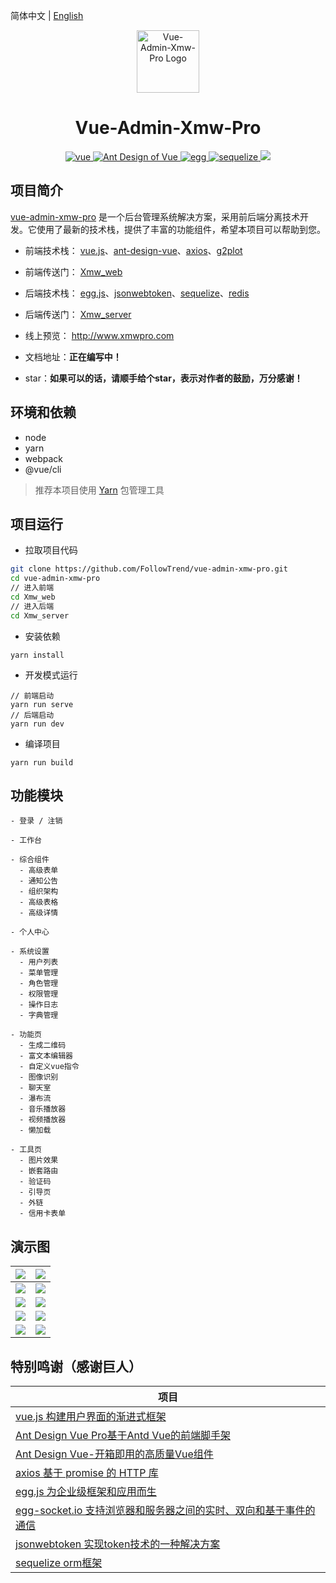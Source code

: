 简体中文 | [English](./README.md)

<p align="center"><img width="100" src="https://xmwpro.oss-cn-beijing.aliyuncs.com/vue-admin-xmw-pro/logo.svg" alt="Vue-Admin-Xmw-Pro Logo"></p>

<h1 align="center">Vue-Admin-Xmw-Pro</h1>

<p align="center">
  <a href="https://github.com/vuejs/vue/" target="_blank">
    <img src="https://xmwpro.oss-cn-beijing.aliyuncs.com/vue-admin-xmw-pro/vue.svg" alt="vue">
  </a>
  <a href="https://github.com/vueComponent/ant-design-vue/" target="_blank">
    <img src="https://xmwpro.oss-cn-beijing.aliyuncs.com/vue-admin-xmw-pro/antd.svg" alt="Ant Design of Vue">
  </a>
  <a href="https://github.com/eggjs/egg/" target="_blank">
    <img src="https://xmwpro.oss-cn-beijing.aliyuncs.com/vue-admin-xmw-pro/egg.svg" alt="egg">
  </a>
  <a href="https://github.com/sequelize/sequelize/" target="_blank">
    <img src="https://xmwpro.oss-cn-beijing.aliyuncs.com/vue-admin-xmw-pro/socket.svg" alt="sequelize">
  </a>
  <a>
    <img src="https://xmwpro.oss-cn-beijing.aliyuncs.com/vue-admin-xmw-pro/build.svg">
  </a>
</p>

## 项目简介

  [vue-admin-xmw-pro](http://www.xmwpro.com/) 是一个后台管理系统解决方案，采用前后端分离技术开发。它使用了最新的技术栈，提供了丰富的功能组件，希望本项目可以帮助到您。

- 前端技术栈： [vue.js](https://github.com/vuejs/vue/)、[ant-design-vue](https://github.com/vueComponent/ant-design-vue/)、[axios](https://github.com/axios/axios/)、[g2plot](https://github.com/antvis/G2Plot/)

- 前端传送门： [Xmw_web](./Xmw_web)

- 后端技术栈： [egg.js](https://github.com/eggjs/egg/)、[jsonwebtoken](https://github.com/auth0/node-jsonwebtoken/)、[sequelize](https://github.com/sequelize/sequelize/)、[redis](https://github.com/redis/redis/)

- 后端传送门： [Xmw_server](./Xmw_server)

- 线上预览： http://www.xmwpro.com

- 文档地址：**正在编写中！**

- star：**如果可以的话，请顺手给个star，表示对作者的鼓励，万分感谢！**

## 环境和依赖

- node
- yarn
- webpack
- @vue/cli

> 推荐本项目使用 [Yarn](https://yarnpkg.com/) 包管理工具

## 项目运行

- 拉取项目代码
```bash
git clone https://github.com/FollowTrend/vue-admin-xmw-pro.git
cd vue-admin-xmw-pro
// 进入前端
cd Xmw_web
// 进入后端
cd Xmw_server
```

- 安装依赖
```
yarn install
```

- 开发模式运行
```
// 前端启动
yarn run serve
// 后端启动
yarn run dev
```

- 编译项目
```
yarn run build
```

## 功能模块

```
- 登录 / 注销

- 工作台

- 综合组件
  - 高级表单
  - 通知公告
  - 组织架构
  - 高级表格
  - 高级详情

- 个人中心

- 系统设置
  - 用户列表
  - 菜单管理
  - 角色管理
  - 权限管理
  - 操作日志
  - 字典管理

- 功能页
  - 生成二维码
  - 富文本编辑器
  - 自定义vue指令
  - 图像识别
  - 聊天室
  - 瀑布流
  - 音乐播放器
  - 视频播放器
  - 懒加载

- 工具页
  - 图片效果
  - 嵌套路由
  - 验证码
  - 引导页
  - 外链
  - 信用卡表单
```

## 演示图

| ![](https://xmwpro.oss-cn-beijing.aliyuncs.com/vue-admin-xmw-pro/xmw-demo-1.jpg) | ![](https://xmwpro.oss-cn-beijing.aliyuncs.com/vue-admin-xmw-pro/xmw-demo-2.jpg) |
| ------------------------------------------------------------ | ------------------------------------------------------------ |
| ![](https://xmwpro.oss-cn-beijing.aliyuncs.com/vue-admin-xmw-pro/xmw-demo-3.jpg) | ![](https://xmwpro.oss-cn-beijing.aliyuncs.com/vue-admin-xmw-pro/xmw-demo-4.jpg) |
| ![](https://xmwpro.oss-cn-beijing.aliyuncs.com/vue-admin-xmw-pro/xmw-demo-5.jpg) | ![](https://xmwpro.oss-cn-beijing.aliyuncs.com/vue-admin-xmw-pro/xmw-demo-6.jpg) |
| ![](https://xmwpro.oss-cn-beijing.aliyuncs.com/vue-admin-xmw-pro/xmw-demo-7.jpg) | ![](https://xmwpro.oss-cn-beijing.aliyuncs.com/vue-admin-xmw-pro/xmw-demo-8.jpg) |
| ![](https://xmwpro.oss-cn-beijing.aliyuncs.com/vue-admin-xmw-pro/xmw-demo-9.jpg) | ![](https://xmwpro.oss-cn-beijing.aliyuncs.com/vue-admin-xmw-pro/xmw-demo-10.jpg) |

## 特别鸣谢（感谢巨人）

| 项目                                                          |
| ---------------------------------------------------------------- |
| [vue.js 构建用户界面的渐进式框架](https://github.com/vuejs/vue/)                              |
| [Ant Design Vue Pro基于Antd Vue的前端脚手架](https://github.com/vueComponent/ant-design-vue-pro/)     |
| [Ant Design Vue-开箱即用的高质量Vue组件](https://github.com/vueComponent/ant-design-vue/) |
| [axios 基于 promise 的 HTTP 库](https://github.com/axios/axios/)                          |
| [egg.js 为企业级框架和应用而生](https://github.com/eggjs/egg/)                              |
| [egg-socket.io 支持浏览器和服务器之间的实时、双向和基于事件的通信](https://github.com/eggjs/egg-socket.io/)     |
| [jsonwebtoken 实现token技术的一种解决方案](https://github.com/auth0/node-jsonwebtoken/) |
| [sequelize orm框架](https://github.com/sequelize/sequelize/)                          |
